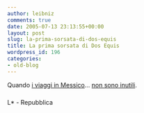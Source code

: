 ```yaml
---
author: leibniz
comments: true
date: 2005-07-13 23:13:55+00:00
layout: post
slug: la-prima-sorsata-di-dos-equis
title: La prima sorsata di Dos Equis
wordpress_id: 196
categories:
- old-blog
---
```


Quando [i viaggi in Messico](http://blogs.it/0100915/2005/06/10.html#a406)... [non sono inutili](http://www.repubblica.it/2003/e/gallerie/esteri/pictrot/pictrot.html).  



### 
L* - Repubblica
